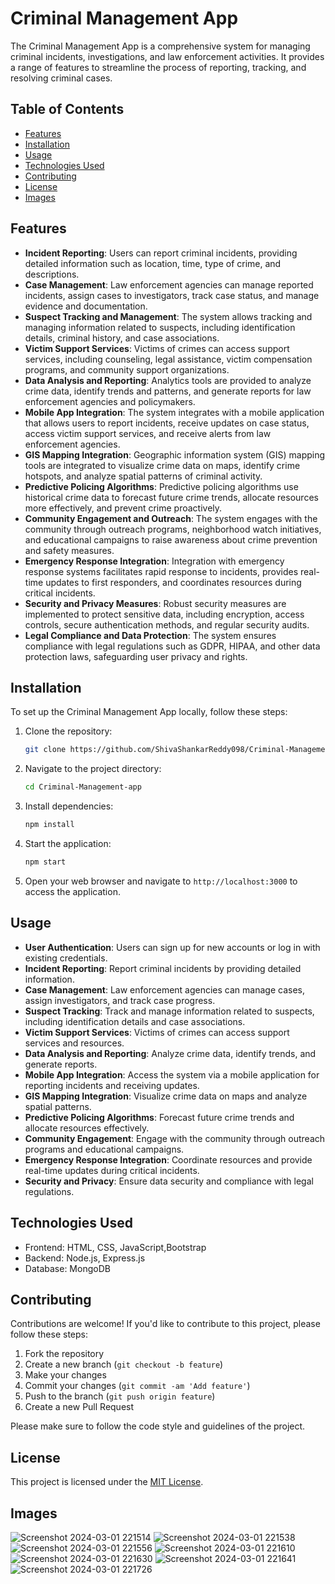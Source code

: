 # Criminal Management App

The Criminal Management App is a comprehensive system for managing criminal incidents, investigations, and law enforcement activities. It provides a range of features to streamline the process of reporting, tracking, and resolving criminal cases.

## Table of Contents

- [Features](#features)
- [Installation](#installation)
- [Usage](#usage)
- [Technologies Used](#technologies-used)
- [Contributing](#contributing)
- [License](#license)
- [Images](#images)

## Features

- **Incident Reporting**: Users can report criminal incidents, providing detailed information such as location, time, type of crime, and descriptions.
- **Case Management**: Law enforcement agencies can manage reported incidents, assign cases to investigators, track case status, and manage evidence and documentation.
- **Suspect Tracking and Management**: The system allows tracking and managing information related to suspects, including identification details, criminal history, and case associations.
- **Victim Support Services**: Victims of crimes can access support services, including counseling, legal assistance, victim compensation programs, and community support organizations.
- **Data Analysis and Reporting**: Analytics tools are provided to analyze crime data, identify trends and patterns, and generate reports for law enforcement agencies and policymakers.
- **Mobile App Integration**: The system integrates with a mobile application that allows users to report incidents, receive updates on case status, access victim support services, and receive alerts from law enforcement agencies.
- **GIS Mapping Integration**: Geographic information system (GIS) mapping tools are integrated to visualize crime data on maps, identify crime hotspots, and analyze spatial patterns of criminal activity.
- **Predictive Policing Algorithms**: Predictive policing algorithms use historical crime data to forecast future crime trends, allocate resources more effectively, and prevent crime proactively.
- **Community Engagement and Outreach**: The system engages with the community through outreach programs, neighborhood watch initiatives, and educational campaigns to raise awareness about crime prevention and safety measures.
- **Emergency Response Integration**: Integration with emergency response systems facilitates rapid response to incidents, provides real-time updates to first responders, and coordinates resources during critical incidents.
- **Security and Privacy Measures**: Robust security measures are implemented to protect sensitive data, including encryption, access controls, secure authentication methods, and regular security audits.
- **Legal Compliance and Data Protection**: The system ensures compliance with legal regulations such as GDPR, HIPAA, and other data protection laws, safeguarding user privacy and rights.

## Installation

To set up the Criminal Management App locally, follow these steps:

1. Clone the repository:

   ```bash
   git clone https://github.com/ShivaShankarReddy098/Criminal-Management-app.git
   ```

2. Navigate to the project directory:

   ```bash
   cd Criminal-Management-app
   ```

3. Install dependencies:

   ```bash
   npm install
   ```

4. Start the application:

   ```bash
   npm start
   ```

5. Open your web browser and navigate to `http://localhost:3000` to access the application.

## Usage

- **User Authentication**: Users can sign up for new accounts or log in with existing credentials.
- **Incident Reporting**: Report criminal incidents by providing detailed information.
- **Case Management**: Law enforcement agencies can manage cases, assign investigators, and track case progress.
- **Suspect Tracking**: Track and manage information related to suspects, including identification details and case associations.
- **Victim Support Services**: Victims of crimes can access support services and resources.
- **Data Analysis and Reporting**: Analyze crime data, identify trends, and generate reports.
- **Mobile App Integration**: Access the system via a mobile application for reporting incidents and receiving updates.
- **GIS Mapping Integration**: Visualize crime data on maps and analyze spatial patterns.
- **Predictive Policing Algorithms**: Forecast future crime trends and allocate resources effectively.
- **Community Engagement**: Engage with the community through outreach programs and educational campaigns.
- **Emergency Response Integration**: Coordinate resources and provide real-time updates during critical incidents.
- **Security and Privacy**: Ensure data security and compliance with legal regulations.

## Technologies Used

- Frontend: HTML, CSS, JavaScript,Bootstrap
- Backend: Node.js, Express.js
- Database: MongoDB

## Contributing

Contributions are welcome! If you'd like to contribute to this project, please follow these steps:

1. Fork the repository
2. Create a new branch (`git checkout -b feature`)
3. Make your changes
4. Commit your changes (`git commit -am 'Add feature'`)
5. Push to the branch (`git push origin feature`)
6. Create a new Pull Request

Please make sure to follow the code style and guidelines of the project.

## License

This project is licensed under the [MIT License](LICENSE).
## Images
![Screenshot 2024-03-01 221514](https://github.com/ShivaShankarReddy098/Criminal-Management-app/assets/151622818/e6d8b5b9-476d-4c09-bb7f-a8bd8395888d)
![Screenshot 2024-03-01 221538](https://github.com/ShivaShankarReddy098/Criminal-Management-app/assets/151622818/5428c5c6-5324-428d-ac14-e1c3cbf2d554)
![Screenshot 2024-03-01 221556](https://github.com/ShivaShankarReddy098/Criminal-Management-app/assets/151622818/03eb4969-f997-4087-aa57-eac1e34109f2)
![Screenshot 2024-03-01 221610](https://github.com/ShivaShankarReddy098/Criminal-Management-app/assets/151622818/6928c522-2a9d-4edf-9709-00226ab6de25)
![Screenshot 2024-03-01 221630](https://github.com/ShivaShankarReddy098/Criminal-Management-app/assets/151622818/c8a34171-0b55-4487-a81c-1099f3287c6e)
![Screenshot 2024-03-01 221641](https://github.com/ShivaShankarReddy098/Criminal-Management-app/assets/151622818/2fd20e40-e614-46c4-8aac-e27cbc0ff474)
![Screenshot 2024-03-01 221726](https://github.com/ShivaShankarReddy098/Criminal-Management-app/assets/151622818/b26faa35-84cb-470a-b491-6c19312b2274)



